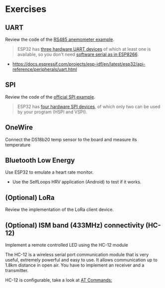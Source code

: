 # Exercises

## UART
Review the code of the [RS485 anemometer example](https://www.hackster.io/philippedc/arduino-esp8266-rs485-modbus-anemometer-45f1d8
).

> ESP32 has [three hardware UART devices](https://github.com/G6EJD/ESP32-Using-Hardware-Serial-Ports
) of which at least one is available, so you don't need [software serial as in ESP8266](https://github.com/plerup/espsoftwareserial).

- https://docs.espressif.com/projects/esp-idf/en/latest/esp32/api-reference/peripherals/uart.html

## SPI
Review the code of the [official SPI example](https://github.com/espressif/arduino-esp32/blob/master/libraries/SPI/examples/SPI_Multiple_Buses/SPI_Multiple_Buses.ino).

> ESP32 has [four hardware SPI devices](https://docs.espressif.com/projects/esp-idf/en/latest/esp32/api-reference/peripherals/spi_master.html), of which only two can be used by your program (HSPI and VSPI).

## OneWire
Connect the DS18b20 temp sensor to the board and measure its temperature

## Bluetooth Low Energy 
Use ESP32 to emulate a heart rate monitor. 

* Use the SelfLoops HRV application (Android) to test if it works.

## (Optional) LoRa
Review the implementation of the LoRa client device.

## (Optional) ISM band (433MHz) connectivity (HC-12)
Implement a remote controlled LED using the HC-12 module

The HC-12 is a wireless serial port communication module that is very useful, extremely powerful and easy to use. It allows communication up to 1.8km distance in open air. You have to implement an receiver and a transmitter.

HC-12 is configurable, take a look at [AT Commands:](https://howtomechatronics.com/tutorials/arduino/arduino-and-hc-12-long-range-wireless-communication-module)



